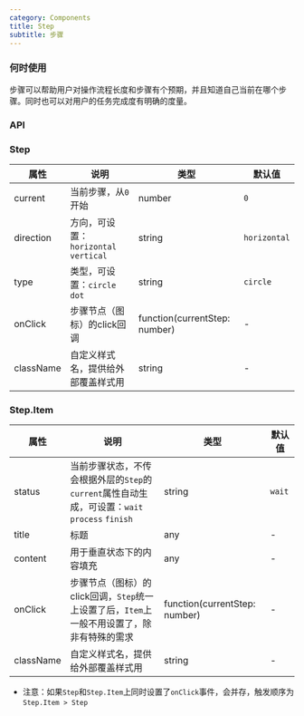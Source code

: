 ```yaml
---
category: Components
title: Step
subtitle: 步骤
---
```


### 何时使用
步骤可以帮助用户对操作流程长度和步骤有个预期，并且知道自己当前在哪个步骤。同时也可以对用户的任务完成度有明确的度量。

### API

### Step

| 属性 | 说明 | 类型 | 默认值 |
| --- | --- | --- | --- |
| current | 当前步骤，从`0`开始 | number | `0` |
| direction | 方向，可设置：`horizontal` `vertical` | string | `horizontal` |
| type | 类型，可设置：`circle` `dot` | string | `circle` |
| onClick | 步骤节点（图标）的click回调 | function(currentStep: number) | - |
| className | 自定义样式名，提供给外部覆盖样式用 | string | - |

### Step.Item
| 属性 | 说明 | 类型 | 默认值 |
| --- | --- | --- | --- |
| status | 当前步骤状态，不传会根据外层的`Step`的`current`属性自动生成，可设置：`wait` `process` `finish` | string | `wait` |
| title | 标题 | any | - |
| content | 用于垂直状态下的内容填充 | any | - |
| onClick | 步骤节点（图标）的click回调，`Step`统一上设置了后，`Item`上一般不用设置了，除非有特殊的需求 | function(currentStep: number) | - |
| className | 自定义样式名，提供给外部覆盖样式用 | string | - |

- 注意：如果`Step`和`Step.Item`上同时设置了`onClick`事件，会并存，触发顺序为`Step.Item > Step`
